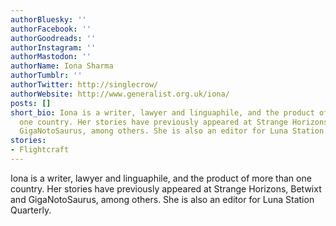 ```yaml
---
authorBluesky: ''
authorFacebook: ''
authorGoodreads: ''
authorInstagram: ''
authorMastodon: ''
authorName: Iona Sharma
authorTumblr: ''
authorTwitter: http://singlecrow/
authorWebsite: http://www.generalist.org.uk/iona/
posts: []
short_bio: Iona is a writer, lawyer and linguaphile, and the product of more than
  one country. Her stories have previously appeared at Strange Horizons, Betwixt and
  GigaNotoSaurus, among others. She is also an editor for Luna Station Quarterly.
stories:
- Flightcraft
---
```


Iona is a writer, lawyer and linguaphile, and the product of more than one country. Her stories have previously appeared at Strange Horizons, Betwixt and GigaNotoSaurus, among others. She is also an editor for Luna Station Quarterly.